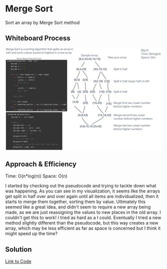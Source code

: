 # Merge Sort

Sort an array by Merge Sort method

## Whiteboard Process

![Whiteboard](./whiteboard.png)

## Approach & Efficiency
<!-- What approach did you take? Why? What is the Big O space/time for this approach? -->

Time: O(n*log(n))
Space: O(n)

I started by checking out the pseudocode and trying to tackle down what was happening. As you can see in my visualization, it seems like the arrays get split in half over and over again until all items are individualized, then it starts to merge them together, sorting them by value. Ultimately this seemed like a great idea, and didn't seem to require a new array being made, as we are just reassigning the values to new places in the old array. I couldn't get this to work! I tried as hard as a I could. Eventually I tried a new method slightly different than the pseudocode, but this way creates a new array, which may be less efficient as far as space is concerned but I think it might speed up the time?

## Solution
<!-- Show how to run your code, and examples of it in action -->

[Link to Code](./index.js)
